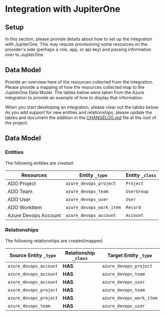 # Integration with JupiterOne

## Setup

In this section, please provide details about how to set up the integration with
JupiterOne. This may require provisioning some resources on the provider's side
(perhaps a role, app, or api key) and passing information over to JupiterOne.

## Data Model

Provide an overview here of the resources collected from the integration. Please
provide a mapping of how the resources collected map to the JupiterOne Data
Model. The tables below were taken from the Azure integration to provide an
example of how to display that information.

When you start developing an integration, please clear out the tables below. As
you add support for new entities and relationships, please update the tables and
document the addition in the [CHANGELOG.md](../CHANGELOG.md) file at the root of
the project.

<!-- {J1_DOCUMENTATION_MARKER_START} -->
<!--
********************************************************************************
NOTE: ALL OF THE FOLLOWING DOCUMENTATION IS GENERATED USING THE
"j1-integration document" COMMAND. DO NOT EDIT BY HAND! PLEASE SEE THE DEVELOPER
DOCUMENTATION FOR USAGE INFORMATION:

https://github.com/JupiterOne/sdk/blob/master/docs/integrations/development.md
********************************************************************************
-->

## Data Model

### Entities

The following entities are created:

| Resources            | Entity `_type`           | Entity `_class` |
| -------------------- | ------------------------ | --------------- |
| ADO Project          | `azure_devops_project`   | `Project`       |
| ADO Team             | `azure_devops_team`      | `UserGroup`     |
| ADO User             | `azure_devops_user`      | `User`          |
| ADO WorkItem         | `azure_devops_work_item` | `Record`        |
| Azure Devops Account | `azure_devops_account`   | `Account`       |

### Relationships

The following relationships are created/mapped:

| Source Entity `_type`  | Relationship `_class` | Target Entity `_type`    |
| ---------------------- | --------------------- | ------------------------ |
| `azure_devops_account` | **HAS**               | `azure_devops_project`   |
| `azure_devops_account` | **HAS**               | `azure_devops_team`      |
| `azure_devops_account` | **HAS**               | `azure_devops_user`      |
| `azure_devops_project` | **HAS**               | `azure_devops_team`      |
| `azure_devops_project` | **HAS**               | `azure_devops_work_item` |
| `azure_devops_team`    | **HAS**               | `azure_devops_user`      |

<!--
********************************************************************************
END OF GENERATED DOCUMENTATION AFTER BELOW MARKER
********************************************************************************
-->
<!-- {J1_DOCUMENTATION_MARKER_END} -->
